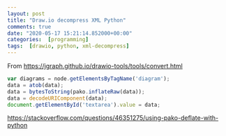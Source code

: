 ```yaml
---
layout: post
title: "Draw.io decompress XML Python"
comments: true
date: "2020-05-17 15:21:14.852000+00:00"
categories:  [programming]
tags:  [drawio, python, xml-decompress]
---
```




From https://jgraph.github.io/drawio-tools/tools/convert.html

```javascript
var diagrams = node.getElementsByTagName('diagram');
data = atob(data);
data = bytesToString(pako.inflateRaw(data));
data = decodeURIComponent(data);
document.getElementById('textarea').value = data;
```

https://stackoverflow.com/questions/46351275/using-pako-deflate-with-python



